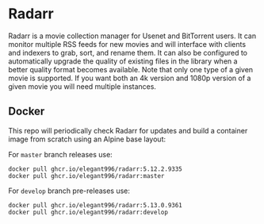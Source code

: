 # Radarr
Radarr is a movie collection manager for Usenet and BitTorrent users. It can monitor multiple RSS feeds for new movies and will interface with clients and indexers to grab, sort, and rename them. It can also be configured to automatically upgrade the quality of existing files in the library when a better quality format becomes available. Note that only one type of a given movie is supported. If you want both an 4k version and 1080p version of a given movie you will need multiple instances.

Docker
-----------------------------------------------
This repo will periodically check Radarr for updates and build a container image from scratch using an Alpine base layout:

For `master` branch releases use:
```
docker pull ghcr.io/elegant996/radarr:5.12.2.9335
docker pull ghcr.io/elegant996/radarr:master
```

For `develop` branch pre-releases use:
```
docker pull ghcr.io/elegant996/radarr:5.13.0.9361
docker pull ghcr.io/elegant996/radarr:develop
```